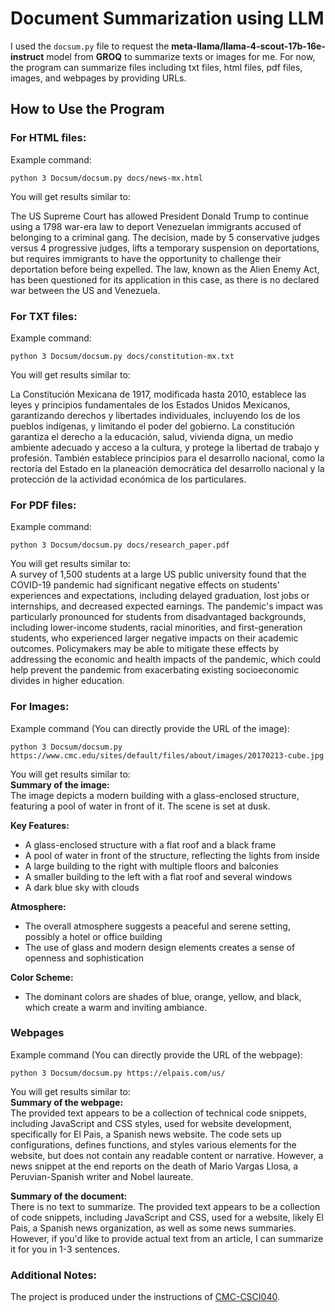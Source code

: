 # Document Summarization using LLM

I used the `docsum.py` file to request the **meta-llama/llama-4-scout-17b-16e-instruct** model from **GROQ** to summarize texts or images for me. For now, the program can summarize files including txt files, html files, pdf files, images, and webpages by providing URLs. 

## How to Use the Program
### For HTML files:  
Example command:
```
python 3 Docsum/docsum.py docs/news-mx.html
```
You will get results similar to:  


The US Supreme Court has allowed President Donald Trump to continue using a 1798 war-era law to deport Venezuelan immigrants accused of belonging to a criminal gang. The decision, made by 5 conservative judges versus 4 progressive judges, lifts a temporary suspension on deportations, but requires immigrants to have the opportunity to challenge their deportation before being expelled. The law, known as the Alien Enemy Act, has been questioned for its application in this case, as there is no declared war between the US and Venezuela.


  

### For TXT files:  
Example command:
```
python 3 Docsum/docsum.py docs/constitution-mx.txt
```
You will get results similar to:  
  
La Constitución Mexicana de 1917, modificada hasta 2010, establece las leyes y principios fundamentales de los Estados Unidos Mexicanos, garantizando derechos y libertades individuales, incluyendo los de los pueblos indígenas, y limitando el poder del gobierno. La constitución garantiza el derecho a la educación, salud, vivienda digna, un medio ambiente adecuado y acceso a la cultura, y protege la libertad de trabajo y profesión. También establece principios para el desarrollo nacional, como la rectoría del Estado en la planeación democrática del desarrollo nacional y la protección de la actividad económica de los particulares.

     
### For PDF files:  
  Example command:
  ```
python 3 Docsum/docsum.py docs/research_paper.pdf
  ```
  You will get results similar to:  
A survey of 1,500 students at a large US public university found that the COVID-19 pandemic had significant negative effects on students' experiences and expectations, including delayed graduation, lost jobs or internships, and decreased expected earnings. The pandemic's impact was particularly pronounced for students from disadvantaged backgrounds, including lower-income students, racial minorities, and first-generation students, who experienced larger negative impacts on their academic outcomes. Policymakers may be able to mitigate these effects by addressing the economic and health impacts of the pandemic, which could help prevent the pandemic from exacerbating existing socioeconomic divides in higher education.
    
  
### For Images:  
  Example command (You can directly provide the URL of the image):
```
python 3 Docsum/docsum.py https://www.cmc.edu/sites/default/files/about/images/20170213-cube.jpg
```
  You will get results similar to:  
  **Summary of the image:**   
  The image depicts a modern building with a glass-enclosed structure, featuring a pool of water in front of it. The scene is set at dusk.

**Key Features:**

* A glass-enclosed structure with a flat roof and a black frame
* A pool of water in front of the structure, reflecting the lights from inside
* A large building to the right with multiple floors and balconies
* A smaller building to the left with a flat roof and several windows
* A dark blue sky with clouds

**Atmosphere:**

* The overall atmosphere suggests a peaceful and serene setting, possibly a hotel or office building
* The use of glass and modern design elements creates a sense of openness and sophistication

**Color Scheme:**

* The dominant colors are shades of blue, orange, yellow, and black, which create a warm and inviting ambiance.

    
### Webpages  
Example command (You can directly provide the URL of the webpage):
```
python 3 Docsum/docsum.py https://elpais.com/us/
```
You will get results similar to:  
**Summary of the webpage:**  
The provided text appears to be a collection of technical code snippets, including JavaScript and CSS styles, used for website development, specifically for El Pais, a Spanish news website. The code sets up configurations, defines functions, and styles various elements for the website, but does not contain any readable content or narrative. However, a news snippet at the end reports on the death of Mario Vargas Llosa, a Peruvian-Spanish writer and Nobel laureate.  

**Summary of the document:**  
There is no text to summarize. The provided text appears to be a collection of code snippets, including JavaScript and CSS, used for a website, likely El Pais, a Spanish news organization, as well as some news summaries. However, if you'd like to provide actual text from an article, I can summarize it for you in 1-3 sentences.  


### Additional Notes: 
The project is produced under the instructions of [CMC-CSCI040](https://github.com/mikeizbicki/cmc-csci040/tree/2025spring/topic_10_Python_LLMs). 


